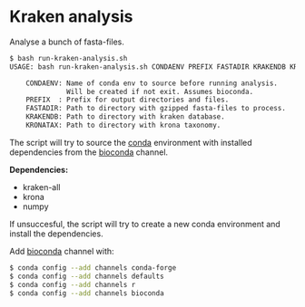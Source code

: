 # Kraken analysis

Analyse a bunch of fasta-files. 

```bash
$ bash run-kraken-analysis.sh
USAGE: bash run-kraken-analysis.sh CONDAENV PREFIX FASTADIR KRAKENDB KRONATAX

    CONDAENV: Name of conda env to source before running analysis.
              Will be created if not exit. Assumes bioconda.
    PREFIX  : Prefix for output directories and files.
    FASTADIR: Path to directory with gzipped fasta-files to process.
    KRAKENDB: Path to directory with kraken database.
    KRONATAX: Path to directory with krona taxonomy.
```

The script will try to source the [conda](http://conda.pydata.org/docs/intro.html) environment with installed dependencies from the [bioconda](https://bioconda.github.io) channel.

**Dependencies:**

- kraken-all
- krona
- numpy

If unsuccesful, the script will try to create a new conda environment and install the dependencies.

Add [bioconda](https://bioconda.github.io) channel with:

```bash
$ conda config --add channels conda-forge
$ conda config --add channels defaults
$ conda config --add channels r
$ conda config --add channels bioconda
```

